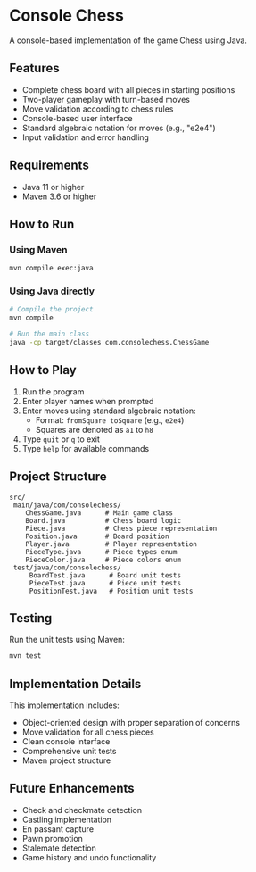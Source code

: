 ﻿# Console Chess

A console-based implementation of the game Chess using Java.

## Features

- Complete chess board with all pieces in starting positions
- Two-player gameplay with turn-based moves
- Move validation according to chess rules
- Console-based user interface
- Standard algebraic notation for moves (e.g., "e2e4")
- Input validation and error handling

## Requirements

- Java 11 or higher
- Maven 3.6 or higher

## How to Run

### Using Maven
```bash
mvn compile exec:java
```

### Using Java directly
```bash
# Compile the project
mvn compile

# Run the main class
java -cp target/classes com.consolechess.ChessGame
```

## How to Play

1. Run the program
2. Enter player names when prompted
3. Enter moves using standard algebraic notation:
   - Format: `fromSquare toSquare` (e.g., `e2e4`)
   - Squares are denoted as `a1` to `h8`
4. Type `quit` or `q` to exit
5. Type `help` for available commands

## Project Structure

```
src/
 main/java/com/consolechess/
    ChessGame.java      # Main game class
    Board.java          # Chess board logic
    Piece.java          # Chess piece representation
    Position.java       # Board position
    Player.java         # Player representation
    PieceType.java      # Piece types enum
    PieceColor.java     # Piece colors enum
 test/java/com/consolechess/
     BoardTest.java      # Board unit tests
     PieceTest.java      # Piece unit tests
     PositionTest.java   # Position unit tests
```

## Testing

Run the unit tests using Maven:
```bash
mvn test
```

## Implementation Details

This implementation includes:
- Object-oriented design with proper separation of concerns
- Move validation for all chess pieces
- Clean console interface
- Comprehensive unit tests
- Maven project structure

## Future Enhancements

- Check and checkmate detection
- Castling implementation
- En passant capture
- Pawn promotion
- Stalemate detection
- Game history and undo functionality

